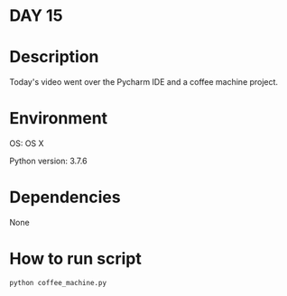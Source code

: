 
# DAY 15

# Description
Today's video went over the Pycharm IDE and a coffee machine project.

# Environment
OS: OS X

Python version: 3.7.6

# Dependencies
None

# How to run script
```
python coffee_machine.py
```
